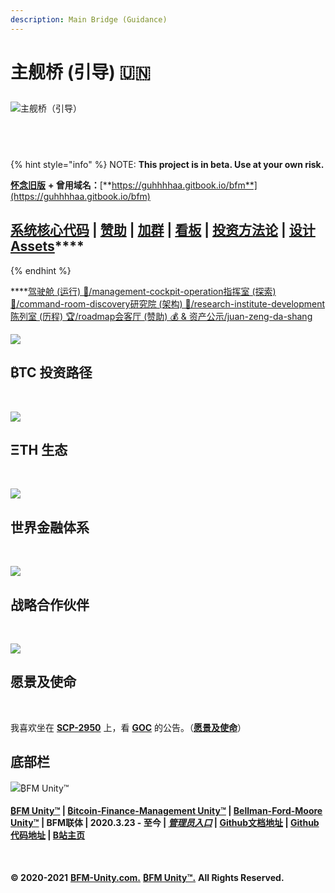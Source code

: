 ```yaml
---
description: Main Bridge (Guidance)
---
```


# 主舰桥 \(引导\) 🇺🇳

## 



​![](https://gblobscdn.gitbook.com/assets%2F-M39hAhDwZfzJY4Aou3y%2F-MT8r5W2-n07QqYZ7eS2%2F-MT4HkPWK_XXaY1aD_Fn%2Fsrc%3Dhttp___img4.178.com_news_201711_305754270311_o_305754450631.jpg%26refer%3Dhttp___img4.178.jpeg?alt=media&token=b17f945e-9757-4f8c-804d-a6c9f6897024)主舰桥（引导）

## **​**

{% hint style="info" %}
NOTE: **This project is in beta. Use at your own risk.** 

[**怀念旧版**](https://guhhhhaa.gitbook.io/bfm-unity-doc-v1/) **+ 曾用域名：**[**https://guhhhhaa.gitbook.io/bfm**](https://guhhhhaa.gitbook.io/bfm)​

## ​[**系统核心代码**](https://guhhhhaa.gitbook.io/bfm/ruan-jian-bfm-on-python) **\|** [赞助](https://guhhhhaa.gitbook.io/bfm/juan-zeng-da-shang) \| [加群](https://guhhhhaa.gitbook.io/bfm/ru-he-jia-ru-wo-men-de-tao-lun-qun-zu) \| [看板](https://trello.com/b/z4aDgNAL/todolist) \| [**投资方法论**](https://guhhhhaa.gitbook.io/joinquant/jin-rong-li-lun-zong-jie) **\|** [**设计Assets**](https://share.weiyun.com/l21pilUf)\*\*\*\* <a id="xi-tong-he-xin-dai-ma-zan-zhu-jia-qun-kan-ban-tou-zi-fang-fa-lun-she-ji-assets"></a>
{% endhint %}

\*\*\*\*[驾驶舱 \(运行\) 🚜/management-cockpit-operation](https://app.gitbook.com/@guhhhhaa/s/bfm/~/drafts/-MXlI-PQagDVBKF6ln9c/management-cockpit-operation)[指挥室 \(探索\) 👔/command-room-discovery](https://app.gitbook.com/@guhhhhaa/s/bfm/~/drafts/-MXlI-PQagDVBKF6ln9c/command-room-discovery)[研究院 \(架构\) 🔬/research-institute-development](https://app.gitbook.com/@guhhhhaa/s/bfm/~/drafts/-MXlI-PQagDVBKF6ln9c/research-institute-development)[陈列室 \(历程\) 🏆/roadmap](https://app.gitbook.com/@guhhhhaa/s/bfm/~/drafts/-MXlI-PQagDVBKF6ln9c/roadmap)[会客厅 \(赞助\) 💰 & 资产公示/juan-zeng-da-shang](https://app.gitbook.com/@guhhhhaa/s/bfm/~/drafts/-MXlI-PQagDVBKF6ln9c/juan-zeng-da-shang)‌

![](https://gblobscdn.gitbook.com/assets%2F-M39hAhDwZfzJY4Aou3y%2F-MXL9XBgnJ94Y9JPLeYx%2F-MV9wvVY35h8coIqE8RQ%2FBFM%20Unity%202.0.png?alt=media&token=e7c60359-68f4-4e49-8b6d-8324bfc95d57)

## ₿TC 投资路径 <a id="tc-tou-zi-lu-jing"></a>

‌

![](https://gblobscdn.gitbook.com/assets%2F-M39hAhDwZfzJY4Aou3y%2F-MXL7ekeDGSaTyjcCdzy%2F-MXL97zWkjFBORgLxOef%2FDeFi_3.png?alt=media&token=2c2e09e1-b1dd-4ca0-89fa-a7c261d07c6c)

## **ΞTH** 生态 <a id="th-sheng-tai"></a>

‌

![](https://gblobscdn.gitbook.com/assets%2F-M39hAhDwZfzJY4Aou3y%2F-MS_xDhHwB6KK0GDYmHa%2F-MSaEbYZtyA75GcgE_BO%2FEF558F261BCE694919B0240C57CF96E8.jpg?alt=media&token=f2bc2296-0e38-4345-9d14-44463c77211e)

## 世界金融体系 <a id="shi-jie-jin-rong-ti-xi"></a>

‌

![](https://gblobscdn.gitbook.com/assets%2F-M39hAhDwZfzJY4Aou3y%2F-MS_tTSvZKlvXeOtD3RP%2F-MS_x7kDam1NfXrnkUMP%2F%E5%B1%8F%E5%B9%95%E5%BF%AB%E7%85%A7%202021-02-03%20%E4%B8%8A%E5%8D%8811.33.58.png?alt=media&token=ff3b182b-101b-4f9a-b9b7-fa0e7b45233e)

## 战略合作伙伴 <a id="zhan-lve-he-zuo-huo-ban"></a>

‌

![](https://gblobscdn.gitbook.com/assets%2F-M39hAhDwZfzJY4Aou3y%2F-MXLANY2ddNiuQ9HmINO%2F-MVdRqyg7W7xsdhL-onu%2FBFM%20Unity%20%E6%88%98%E7%95%A5%E5%90%88%E4%BD%9C%E4%BC%99%E4%BC%B4.png?alt=media&token=6611308a-04a7-4013-b516-3765a391226e)

## 愿景及使命 <a id="yuan-jing-ji-shi-ming"></a>

‌

我喜欢坐在 [**SCP-2950**](https://www.bilibili.com/video/BV1ts411g7Qw) 上，看 [**GOC**](https://www.bilibili.com/video/BV1gW411J7eP) 的公告。（[**愿景及使命**](https://www.bilibili.com/bangumi/play/ss28381/)）‌

## 底部栏 <a id="di-bu-lan"></a>

​![](https://gblobscdn.gitbook.com/assets%2F-M39hAhDwZfzJY4Aou3y%2F-MXL033lJy85xVmVIMDJ%2F-MTOPn1U2y5-MtQ61mTD%2FBFM%20Unity%20Logo.png?alt=media&token=3bb532b5-3641-4ec2-8551-cffc278af192)₿FM Unity™‌

#### ​[₿FM Unity™](https://www.bfm-unity.com/) \| [₿itcoin-Finance-Management Unity™](https://www.bfm-unity.com/) \| [Bellman-Ford-Moore Unity™](https://www.bfm-unity.com/) \| BFM联体 \| 2020.3.23 - 至今 \| [_**管理员入口**_](https://app.gitbook.com/@guhhhhaa/s/bfm/) **\|** [**Github文档地址**](https://github.com/guhhhhaa/bfm-gitbook) **\|** [**Github代码地址**](https://github.com/guhhhhaa/bfm-group-file) **\|** [**B站主页**](https://space.bilibili.com/11708778)​ <a id="fm-unity-itcoinfinancemanagement-unity-bellmanfordmoore-unity-bfm-lian-ti-2020-3-23-zhi-jin-guan-li-yuan-ru-kou-github-wen-dang-di-zhi-github-dai-ma-di-zhi-bzhan-zhu-ye"></a>

‌

**© 2020-2021** [**BFM-Unity.com.**](https://www.bfm-unity.com/) [**₿FM Unity™.**](https://www.bfm-unity.com/) **All Rights Reserved.**

